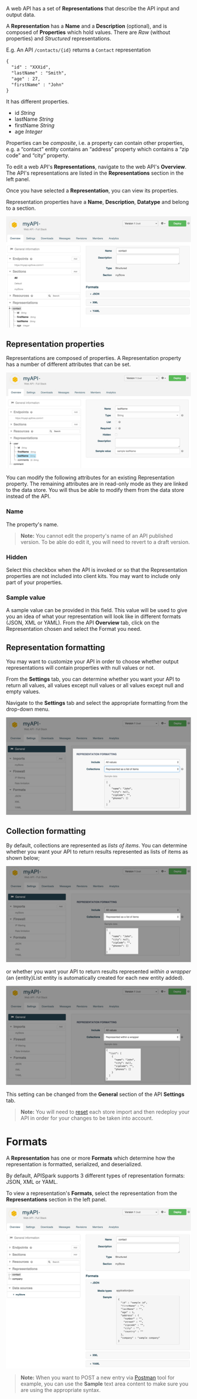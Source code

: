 
A web API has a set of **Representations** that describe the API input and output data.

A **Representation** has a **Name** and a **Description** (optional), and is composed of **Properties** which hold values. There are *Raw* (without properties) and *Structured* representations.

E.g. An API `/contacts/{id}` returns a `Contact` representation

<pre class="language-json"><code class="language-json">{
  "id" : "XXXid",
  "lastName" : "Smith",
  "age" : 27,
  "firstName" : "John"
}
</code></pre>

It has different properties.

- id *String*  
- lastName *String*  
- firstName *String*  
- age *Integer*

Properties can be *composite*, i.e. a property can contain other properties, e.g. a “contact” entity contains an “address” property which contains a “zip code” and “city” property.

To edit a web API's **Representations**, navigate to the web API's **Overview**. The API's representations are listed in the **Representations** section in the left panel.

Once you have selected a **Representation**, you can view its properties.

Representation properties have a **Name**, **Description**, **Datatype** and  belong to a section.

![Representations](images/representations.jpg "Representations")

## Representation properties

Representations are composed of properties. A Representation property has a number of different attributes that can be set.

![Representation properties](images/representation-properties.jpg "Representation properties")

You can modify the following attributes for an existing Representation property. The remaining attributes are in read-only mode as they are linked to the data store. You will thus be able to modify them from the data store instead of the API.

### Name

The property's name.

>**Note:** You cannot edit the property's name of an API published version. To be able do edit it, you will need to revert to a draft version.

### Hidden

Select this checkbox when the API is invoked or so that the Representation properties are not included into client kits. You may want to include only part of your properties.

### Sample value

A sample value can be provided in this field. This value will be used to give you an idea of what your representation will look like in different formats (JSON, XML or YAML). From the API **Overview** tab, click on the Representation chosen and select the Format you need.


## Representation formatting

You may want to customize your API in order to choose whether output representations will contain properties with null values or not.

From the **Settings** tab, you can determine whether you want your API to return all values, all values except null values or all values except null and empty values.

Navigate to the **Settings** tab and select the appropriate formatting from the drop-down menu.

![Representation formatting](images/representation-formatting.jpg "Representation formatting")

## Collection formatting

By default, collections are represented as *lists of items*.
You can determine whether you want your API to return results represented as lists of items as shown below;

![Collections represented as lists](images/collections-as-lists.jpg "Collections represented as lists")

or whether you want your API to return results represented *within a wrapper* (an {entity}List entity is automatically created for each new entity added).

![Collections within a wrapper](images/collections-within-wrapper.jpg "Collections represented within a wrapper")

This setting can be changed from the **General** section of the API **Settings** tab.

>**Note:** You will need to [reset](/technical-resources/apispark/guide/create/sync-api-store "reset") each store import and then redeploy your API in order for your changes to be taken into account.

# Formats

A **Representation** has one or more **Formats** which determine how the representation is formatted, serialized, and deserialized.

By default, APISpark supports 3 different types of representation formats: JSON, XML or YAML.  

To view a representation's **Formats**, select the representation from the **Representations** section in the left panel.

![Formats](images/formats.jpg "Formats")

>**Note:** When you want to POST a new entry via [Postman](/technical-resources/apispark/guide/create/test "Postman") tool for example, you can use the **Sample** text area content to make sure you are using the appropriate syntax.
